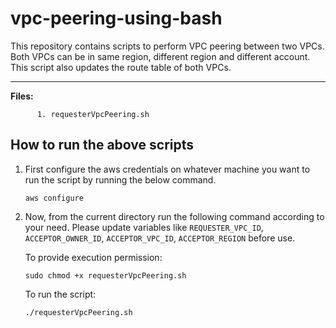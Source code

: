 # vpc-peering-using-bash

This repository contains scripts to perform VPC peering between two VPCs. Both VPCs can be in same region, different region and different account. This script also updates the route table of both VPCs.

-------------

**Files:** 
```
      1. requesterVpcPeering.sh
```

## How to run the above scripts

1. First configure the aws credentials on whatever machine you want to run the script by running the below command.

    ```
    aws configure
    ```

2. Now, from the current directory run the following command according to your need. Please update variables like `REQUESTER_VPC_ID`, `ACCEPTOR_OWNER_ID`, `ACCEPTOR_VPC_ID`, `ACCEPTOR_REGION` before use.

    To provide execution permission:
    ```
    sudo chmod +x requesterVpcPeering.sh
    ```

    To run the script:
    ```
    ./requesterVpcPeering.sh
    ```